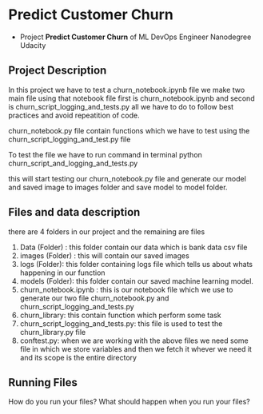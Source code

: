 # Predict Customer Churn

- Project **Predict Customer Churn** of ML DevOps Engineer Nanodegree Udacity

## Project Description
In this project we have to test a churn_notebook.ipynb file we make two main file using that notebook file first is churn_notebook.ipynb and second is churn_script_logging_and_tests.py all we have to do to follow best practices and avoid repeatition of code.

churn_notebook.py file contain functions which we have to test using the
churn_script_logging_and_test.py file 

To test the file we have to run command in terminal 
  python churn_script_and_logging_and_tests.py

this will start testing our churn_notebook.py file  and generate our model and saved image to images folder and save model to model folder. 

## Files and data description
there are 4 folders in our project and the remaining are files
  1. Data (Folder) : this folder contain our data which is bank data csv     file
  2. images (Folder) : this will contain our saved images
  3. logs (Folder): this folder containing logs file which tells us about   whats happening in our function
  4. models (Folder): this folder contain our saved machine learning        model.
  5. churn_notebook.ipynb : this is our notebook file which we use to generate our two file churn_notebook.py and churn_script_logging_and_tests.py
  6. churn_library: this contain function which perform some task 
  7. churn_script_logging_and_tests.py: this file is used to test the churn_library.py file
  8. conftest.py: when we are working with the above files we need some file in which we store variables and then we fetch it whever we need it and its scope is the entire directory 
  
  


## Running Files
How do you run your files? What should happen when you run your files?



